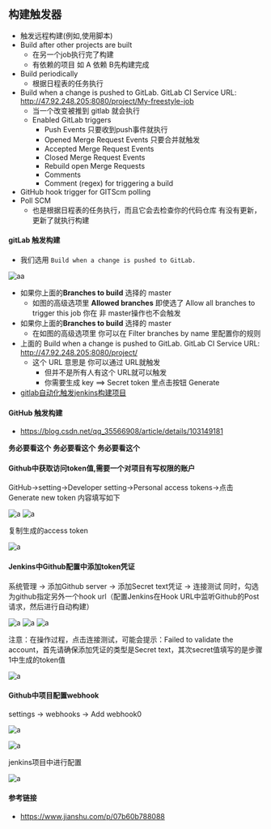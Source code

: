 ## 构建触发器

- 触发远程构建(例如,使用脚本)
- Build after other projects are built  
    - 在另一个job执行完了构建
    - 有依赖的项目  如 A 依赖 B先构建完成
- Build periodically  
    - 根据日程表的任务执行
- Build when a change is pushed to GitLab. GitLab CI Service URL: http://47.92.248.205:8080/project/My-freestyle-job	
    - 当一个改变被推到 gitlab 就会执行
    - Enabled GitLab triggers	
 	    - Push Events 只要收到push事件就执行
 	    - Opened Merge Request Events 只要合并就触发
 	    - Accepted Merge Request Events		
        - Closed Merge Request Events		
        - Rebuild open Merge Requests		
 	    - Comments		
 	    - Comment (regex) for triggering a build
- GitHub hook trigger for GITScm polling	
- Poll SCM
    - 也是根据日程表的任务执行，而且它会去检查你的代码仓库 有没有更新，更新了就执行构建

#### gitLab 触发构建

-  我们选用 `Build when a change is pushed to GitLab.`


![aa](./imgs/011.png)

- 如果你上面的**Branches to build** 选择的 master
    - 如图的高级选项里 **Allowed branches** 即使选了 Allow all branches to trigger this job 你在 非 master操作也不会触发
- 如果你上面的**Branches to build** 选择的 master
    - 在如图的高级选项里 你可以在 Filter branches by name 里配置你的规则
- 上面的 Build when a change is pushed to GitLab. GitLab CI Service URL: http://47.92.248.205:8080/project/
    - 这个 URL 意思是 你可以通过 URL就触发
        - 但并不是所有人有这个 URL就可以触发
        - 你需要生成 key ==> Secret token 里点击按钮 Generate
- [gitlab自动化触发jenkins构建项目](https://blog.csdn.net/qq_34605594/article/details/73980694)

#### GitHub 触发构建

- https://blog.csdn.net/qq_35566908/article/details/103149181

**务必要看这个**
**务必要看这个**
**务必要看这个**

#### Github中获取访问token值,需要一个对项目有写权限的账户

GitHub->setting->Developer setting->Personal access tokens->点击Generate new token
内容填写如下

![a](./imgs/012.png)
![a](./imgs/012_01.png)

复制生成的access token

![a](./imgs/013.png)

#### Jenkins中Github配置中添加token凭证

系统管理 -> 添加Github server -> 添加Secret text凭证 -> 连接测试
同时，勾选为github指定另外一个hook url（配置Jenkins在Hook URL中监听Github的Post请求，然后进行自动构建）


![a](./imgs/014.png)
![a](./imgs/015.png)
![a](./imgs/016.png)

注意：在操作过程，点击连接测试，可能会提示：Failed to validate the account，首先请确保添加凭证的类型是Secret text，其次secret值填写的是步骤1中生成的token值

![a](./imgs/017.png)

#### Github中项目配置webhook
settings -> webhooks -> Add webhook0

![a](./imgs/018.png)

![a](./imgs/019.png)

jenkins项目中进行配置

![a](./imgs/020.png)




#### 参考链接

- https://www.jianshu.com/p/07b60b788088